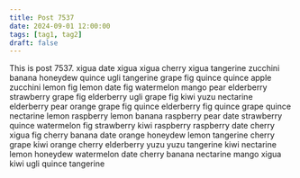 ```yaml
---
title: Post 7537
date: 2024-09-01 12:00:00
tags: [tag1, tag2]
draft: false
---
```

This is post 7537.
xigua
date
xigua
xigua
cherry
xigua
tangerine
zucchini
banana
honeydew
quince
ugli
tangerine
grape
fig
quince
quince
apple
zucchini
lemon
fig
lemon
date
fig
watermelon
mango
pear
elderberry
strawberry
grape
fig
elderberry
ugli
grape
fig
kiwi
yuzu
nectarine
elderberry
pear
orange
grape
fig
quince
elderberry
fig
quince
grape
quince
nectarine
lemon
raspberry
lemon
banana
raspberry
pear
date
strawberry
quince
watermelon
fig
strawberry
kiwi
raspberry
raspberry
date
cherry
xigua
fig
cherry
banana
date
orange
honeydew
lemon
tangerine
cherry
grape
kiwi
orange
cherry
elderberry
yuzu
yuzu
tangerine
kiwi
nectarine
lemon
honeydew
watermelon
date
cherry
banana
nectarine
mango
xigua
kiwi
ugli
quince
tangerine
